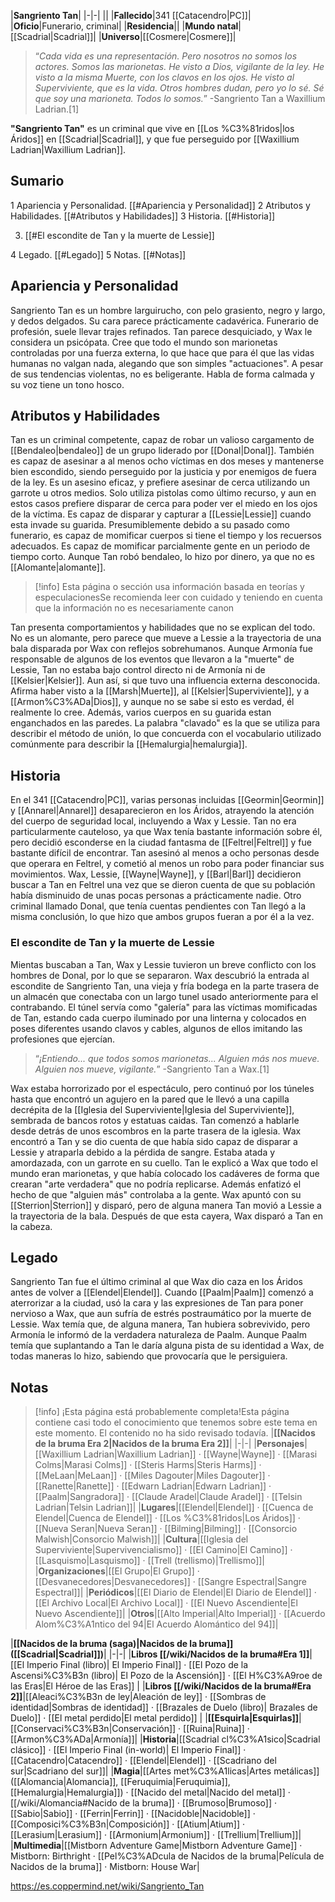 

|**Sangriento Tan**|
|-|-|
||
|**Fallecido**|341 [[Catacendro\|PC]]|
|**Oficio**|Funerario, criminal|
|**Residencia**||
|**Mundo natal**|[[Scadrial\|Scadrial]]|
|**Universo**|[[Cosmere\|Cosmere]]|

>“*Cada vida es una representación. Pero nosotros no somos los actores. Somos las marionetas. He visto a Dios, vigilante de la ley. He visto a la misma Muerte, con los clavos en los ojos. He visto al Superviviente, que es la vida. Otros hombres dudan, pero yo lo sé. Sé que soy una marioneta. Todos lo somos.*”
\-Sangriento Tan a Waxillium Ladrian.[1]


**"Sangriento Tan"** es un criminal que vive en [[Los %C3%81ridos\|los Áridos]] en [[Scadrial\|Scadrial]], y que fue perseguido por [[Waxillium Ladrian\|Waxillium Ladrian]].

## Sumario

1 Apariencia y Personalidad. [[#Apariencia y Personalidad]] 
2 Atributos y Habilidades. [[#Atributos y Habilidades]] 
3 Historia. [[#Historia]] 

3. [[#El escondite de Tan y la muerte de Lessie]] 


4 Legado. [[#Legado]] 
5 Notas. [[#Notas]] 


## Apariencia y Personalidad
 
Sangriento Tan es un hombre larguirucho, con pelo grasiento, negro y largo, y dedos delgados. Su cara parece prácticamente cadavérica. Funerario de profesión, suele llevar trajes refinados.
Tan parece desquiciado, y Wax le considera un psicópata. Cree que todo el mundo son marionetas controladas por una fuerza externa, lo que hace que para él que las vidas humanas no valgan nada, alegando que son simples "actuaciones". A pesar de sus tendencias violentas, no es beligerante. Habla de forma calmada y su voz tiene un tono hosco.

## Atributos y Habilidades
Tan es un criminal competente, capaz de robar un valioso cargamento de [[Bendaleo\|bendaleo]] de un grupo liderado por [[Donal\|Donal]]. También es capaz de asesinar a al menos ocho víctimas en dos meses y mantenerse bien escondido, siendo perseguido por la justicia y por enemigos de fuera de la ley. Es un asesino eficaz, y prefiere asesinar de cerca utilizando un garrote u otros medios. Solo utiliza pistolas como último recurso, y aun en estos casos prefiere disparar de cerca para poder ver el miedo en los ojos de la víctima. Es capaz de disparar y capturar a [[Lessie\|Lessie]] cuando esta invade su guarida.
Presumiblemente debido a su pasado como funerario, es capaz de momificar cuerpos si tiene el tiempo y los recuersos adecuados. Es capaz de momificar parcialmente gente en un periodo de tiempo corto.
Aunque Tan robó bendaleo, lo hizo por dinero, ya que no es [[Alomante\|alomante]].

> [!info] Esta página o sección usa información basada en teorías y especulacionesSe recomienda leer con cuidado y teniendo en cuenta que la información no es necesariamente canon

Tan presenta comportamientos y habilidades que no se explican del todo. No es un alomante, pero parece que mueve a Lessie a la trayectoria de una bala disparada por Wax con reflejos sobrehumanos. Aunque Armonía fue responsable de algunos de los eventos que llevaron a la "muerte" de Lessie, Tan no estaba bajo control directo ni de Armonía ni de [[Kelsier\|Kelsier]]. Aun así, si que tuvo una influencia externa desconocida. Afirma haber visto a la [[Marsh\|Muerte]], al [[Kelsier\|Superviviente]], y a [[Armon%C3%ADa\|Dios]], y aunque no se sabe si esto es verdad, él realmente lo cree.
Además, varios cuerpos en su guarida estan enganchados en las paredes. La palabra "clavado" es la que se utiliza para describir el método de unión, lo que concuerda con el vocabulario utilizado comúnmente para describir la [[Hemalurgia\|hemalurgia]].

## Historia
En el 341 [[Catacendro\|PC]], varias personas incluidas [[Geormin\|Geormin]] y [[Annarel\|Annarel]] desaparecieron en los Áridos, atrayendo la atención del cuerpo de seguridad local, incluyendo a Wax y Lessie. Tan no era particularmente cauteloso, ya que Wax tenía bastante información sobre él, pero decidió esconderse en la ciudad fantasma de [[Feltrel\|Feltrel]] y fue bastante difícil de encontrar. Tan asesinó al menos a ocho personas desde que operara en Feltrel, y cometió al menos un robo para poder financiar sus movimientos.
Wax, Lessie, [[Wayne\|Wayne]], y [[Barl\|Barl]] decidieron buscar a Tan en Feltrel una vez que se dieron cuenta de que su población había disminuido de unas pocas personas a prácticamente nadie. Otro criminal llamado Donal, que tenía cuentas pendientes con Tan llegó a la misma conclusión, lo que hizo que ambos grupos fueran a por él a la vez.

### El escondite de Tan y la muerte de Lessie
Mientas buscaban a Tan, Wax y Lessie tuvieron un breve conflicto con los hombres de Donal, por lo que se separaron. Wax descubrió la entrada al escondite de Sangriento Tan, una vieja y fría bodega en la parte trasera de un almacén que conectaba con un largo tunel usado anteriormente para el contrabando. El túnel servía como "galería" para las víctimas momificadas de Tan, estando cada cuerpo iluminado por una linterna y colocados en poses diferentes usando clavos y cables, algunos de ellos imitando las profesiones que ejercían.

>“*¡Entiendo... que todos somos marionetas... Alguien más nos mueve. Alguien nos mueve, vigilante.*”
\-Sangriento Tan a Wax.[1]

Wax estaba horrorizado por el espectáculo, pero continuó por los túneles hasta que encontró un agujero en la pared que le llevó a una capilla decrépita de la [[Iglesia del Superviviente\|Iglesia del Superviviente]], sembrada de bancos rotos y estatuas caidas. Tan comenzó a hablarle desde detrás de unos escombros en la parte trasera de la iglesia. Wax encontró a Tan y se dio cuenta de que había sido capaz de disparar a Lessie y atraparla debido a la pérdida de sangre. Estaba atada y amordazada, con un garrote en su cuello.
Tan le explicó a Wax que todo el mundo eran marionetas, y que había colocado los cadáveres de forma que crearan "arte verdadera" que no podría replicarse. Además enfatizó el hecho de que "alguien más" controlaba a la gente. Wax apuntó con su [[Sterrion\|Sterrion]] y disparó, pero de alguna manera Tan movió a Lessie a la trayectoria de la bala. Después de que esta cayera, Wax disparó a Tan en la cabeza.

## Legado
Sangriento Tan fue el último criminal al que Wax dio caza en los Áridos antes de volver a [[Elendel\|Elendel]]. Cuando [[Paalm\|Paalm]] comenzó a aterrorizar a la ciudad, usó la cara y las expresiones de Tan para poner nervioso a Wax, que aun sufría de estrés postraumático por la muerte de Lessie. Wax temía que, de alguna manera, Tan hubiera sobrevivido, pero Armonía le informó de la verdadera naturaleza de Paalm. Aunque Paalm temía que suplantando a Tan le daría alguna pista de su identidad a Wax, de todas maneras lo hizo, sabiendo que provocaría que le persiguiera.

## Notas

> [!info] ¡Esta página está probablemente completa!Esta página contiene casi todo el conocimiento que tenemos sobre este tema en este momento.
El contenido no ha sido revisado todavía.
|**[[Nacidos de la bruma Era 2\|Nacidos de la bruma Era 2]]**|
|-|-|
|**Personajes**|[[Waxillium Ladrian\|Waxillium Ladrian]] · [[Wayne\|Wayne]] · [[Marasi Colms\|Marasi Colms]] · [[Steris Harms\|Steris Harms]] · [[MeLaan\|MeLaan]] · [[Miles Dagouter\|Miles Dagouter]] · [[Ranette\|Ranette]] · [[Edwarn Ladrian\|Edwarn Ladrian]] · [[Paalm\|Sangradora]] · [[Claude Aradel\|Claude Aradel]] · [[Telsin Ladrian\|Telsin Ladrian]]|
|**Lugares**|[[Elendel\|Elendel]] · [[Cuenca de Elendel\|Cuenca de Elendel]] · [[Los %C3%81ridos\|Los Áridos]] · [[Nueva Seran\|Nueva Seran]] · [[Bilming\|Bilming]] · [[Consorcio Malwish\|Consorcio Malwish]]|
|**Cultura**|[[Iglesia del Superviviente\|Supervivencialismo]] · [[El Camino\|El Camino]] · [[Lasquismo\|Lasquismo]] · [[Trell (trellismo)\|Trellismo]]|
|**Organizaciones**|[[El Grupo\|El Grupo]] · [[Desvanecedores\|Desvanecedores]] · [[Sangre Espectral\|Sangre Espectral]]|
|**Periódicos**|[[El Diario de Elendel\|El Diario de Elendel]] · [[El Archivo Local\|El Archivo Local]] · [[El Nuevo Ascendiente\|El Nuevo Ascendiente]]|
|**Otros**|[[Alto Imperial\|Alto Imperial]] · [[Acuerdo Alom%C3%A1ntico del 94\|El Acuerdo Alomántico del 94]]|

|**[[Nacidos de la bruma (saga)\|Nacidos de la bruma]] ([[Scadrial\|Scadrial]])**|
|-|-|
|**Libros [[/wiki/Nacidos de la bruma#Era 1]]**|[[El Imperio Final (libro)\| El Imperio Final]] · [[El Pozo de la Ascensi%C3%B3n (libro)\| El Pozo de la Ascensión]] · [[El H%C3%A9roe de las Eras\|El Héroe de las Eras]] |
|**Libros [[/wiki/Nacidos de la bruma#Era 2]]**|[[Aleaci%C3%B3n de ley\|Aleación de ley]] · [[Sombras de identidad\|Sombras de identidad]] · [[Brazales de Duelo (libro)\| Brazales de Duelo]] · [[El metal perdido\|El metal perdido]]  |
|**[[Esquirla\|Esquirlas]]**|[[Conservaci%C3%B3n\|Conservación]] · [[Ruina\|Ruina]] · [[Armon%C3%ADa\|Armonía]]|
|**Historia**|[[Scadrial cl%C3%A1sico\|Scadrial clásico]] · [[El Imperio Final (in-world)\| El Imperio Final]] · [[Catacendro\|Catacendro]] · [[Elendel\|Elendel]] · [[Scadriano del sur\|Scadriano del sur]]|
|**Magia**|[[Artes met%C3%A1licas\|Artes metálicas]] ([[Alomancia\|Alomancia]], [[Feruquimia\|Feruquimia]], [[Hemalurgia\|Hemalurgia]]) · [[Nacido del metal\|Nacido del metal]] · [[/wiki/Alomancia#Nacido de la bruma]] · [[Brumoso\|Brumoso]] · [[Sabio\|Sabio]] · [[Ferrin\|Ferrin]] · [[Nacidoble\|Nacidoble]] · [[Composici%C3%B3n\|Composición]] · [[Atium\|Atium]] · [[Lerasium\|Lerasium]] · [[Armonium\|Armonium]] · [[Trellium\|Trellium]]|
|**Multimedia**|[[Mistborn Adventure Game\|Mistborn Adventure Game‎‎]] · Mistborn: Birthright · [[Pel%C3%ADcula de Nacidos de la bruma\|Película de Nacidos de la bruma]] · Mistborn: House War|



https://es.coppermind.net/wiki/Sangriento_Tan